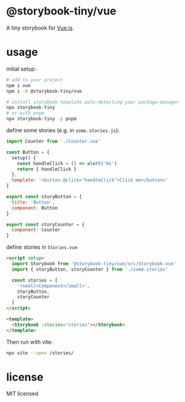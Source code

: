 # @storybook-tiny/vue

A tiny storybook for [Vue.js][].

# usage

initial setup:

```sh
# add to your project
npm i vue 
npm i -D @storybook-tiny/vue

# install storybook template auto-detecting your package-manager
npx storybook-tiny
# or with pnpm
npx storybook-tiny -p pnpm
```

define some stories (e.g. in `some.stories.js`):

```js
import Counter from './Counter.vue'

const Button = {
  setup() {
    const handleClick = () => alert('Hi')
    return { handleClick }
  },
  template: '<button @click="handleClick">Click me</button>'
}

export const storyButton = {
  title: 'Button',
  component: Button
}

export const storyCounter = {
  component: Counter
}
```

define stories in `Stories.vue`

```html
<script setup>
  import Storybook from '@storybook-tiny/vue/src/Storybook.vue'
  import { storyButton, storyCounter } from './some.stories'

  const stories = [
    '<small>Component</small>', 
    storyButton, 
    storyCounter
  ]
</script>

<template>
  <Storybook :stories="stories"></Storybook>
</template>
```

Then run with vite:

```sh
npx vite --open /stories/
```

# license

MIT licensed

[Vue.js]: https://vuejs.org/tutorial
